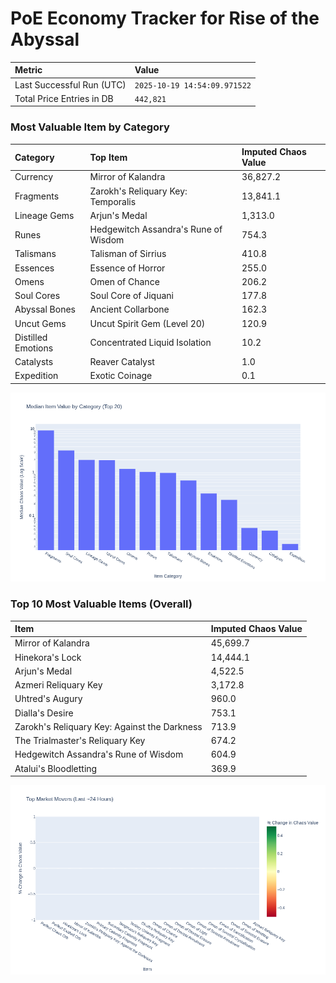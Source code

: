 # PoE Economy Tracker for Rise of the Abyssal

<!-- START_MAINTENANCE -->
| Metric | Value |
|:---|:---|
| Last Successful Run (UTC) | `2025-10-19 14:54:09.971522` |
| Total Price Entries in DB | `442,821` |

<!-- END_MAINTENANCE -->

<!-- START_DATAFRAME_DEBUG -->
<!-- END_DATAFRAME_DEBUG -->

<!-- START_CATEGORY_ANALYSIS -->
### Most Valuable Item by Category
| Category | Top Item | Imputed Chaos Value |
| :--- | :--- | :--- |
| Currency | Mirror of Kalandra | 36,827.2 |
| Fragments | Zarokh's Reliquary Key: Temporalis | 13,841.1 |
| Lineage Gems | Arjun's Medal | 1,313.0 |
| Runes | Hedgewitch Assandra's Rune of Wisdom | 754.3 |
| Talismans | Talisman of Sirrius | 410.8 |
| Essences | Essence of Horror | 255.0 |
| Omens | Omen of Chance | 206.2 |
| Soul Cores | Soul Core of Jiquani | 177.8 |
| Abyssal Bones | Ancient Collarbone | 162.3 |
| Uncut Gems | Uncut Spirit Gem (Level 20) | 120.9 |
| Distilled Emotions | Concentrated Liquid Isolation | 10.2 |
| Catalysts | Reaver Catalyst | 1.0 |
| Expedition | Exotic Coinage | 0.1 |


![Category Analysis Chart](charts/category_analysis.png)
<!-- END_ANALYSIS -->

<!-- START_ANALYSIS -->
### Top 10 Most Valuable Items (Overall)
| Item | Imputed Chaos Value |
| :--- | :--- |
| Mirror of Kalandra | 45,699.7 |
| Hinekora's Lock | 14,444.1 |
| Arjun's Medal | 4,522.5 |
| Azmeri Reliquary Key | 3,172.8 |
| Uhtred's Augury | 960.0 |
| Dialla's Desire | 753.1 |
| Zarokh's Reliquary Key: Against the Darkness | 713.9 |
| The Trialmaster's Reliquary Key | 674.2 |
| Hedgewitch Assandra's Rune of Wisdom | 604.9 |
| Atalui's Bloodletting | 369.9 |


![Market Movers Chart](charts/market_movers.png)
<!-- END_ANALYSIS -->
